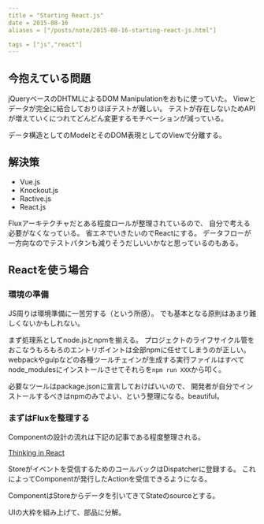 ```yaml
---
title = "Starting React.js"
date = 2015-08-16
aliases = ["/posts/note/2015-08-16-starting-react-js.html"]

tags = ["js","react"]
---
```


## 今抱えている問題

jQueryベースのDHTMLによるDOM Manipulationをおもに使っていた。
Viewとデータが完全に結合しておりほぼテストが難しい。
テストが存在しないためAPIが増えていくにつれてどんどん変更するモチベーションが減っている。

データ構造としてのModelとそのDOM表現としてのViewで分離する。

## 解決策

- Vue.js
- Knockout.js
- Ractive.js
- React.js

Fluxアーキテクチャだとある程度ロールが整理されているので、
自分で考える必要がなくなっている。
省エネでいきたいのでReactにする。
データフローが一方向なのでテストパタンも減りそうだしいいかなと思っているのもある。

## Reactを使う場合

### 環境の準備

JS周りは環境準備に一苦労する（という所感）。
でも基本となる原則はあまり難しくないかもしれない。

まず処理系としてnode.jsとnpmを揃える。
プロジェクトのライフサイクル管をおこなうもろもろのエントリポイントは全部npmに任せてしまうのが正しい。
webpackやgulpなどの各種ツールチェインが生成する実行ファイルはすべて
node_modulesにインストールさせてそれらを`npm run XXX`から叩く。

必要なツールはpackage.jsonに宣言しておけばいいので、
開発者が自分でインストールするべきはnpmのみでよい、という整理になる。beautiful。

### まずはFluxを整理する

Componentの設計の流れは下記の記事である程度整理される。

[Thinking in React](https://facebook.github.io/react/docs/thinking-in-react.html)

Storeがイベントを受信するためのコールバックはDispatcherに登録する。
これによってComponentが発行したActionを受信できるようになる。

ComponentはStoreからデータを引いてきてStateのsourceとする。

UIの大枠を組み上げて、部品に分解。


